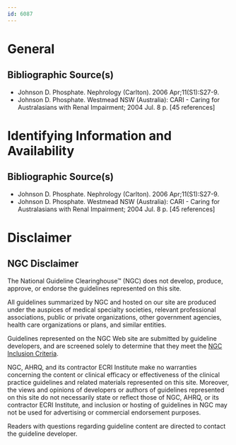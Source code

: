 ```yaml
---
id: 6087
---
```


# General

## Bibliographic Source(s)

- Johnson D. Phosphate. Nephrology (Carlton). 2006 Apr;11(S1):S27-9.
- Johnson D. Phosphate. Westmead NSW (Australia): CARI - Caring for Australasians with Renal Impairment; 2004 Jul. 8 p. [45 references]

# Identifying Information and Availability

## Bibliographic Source(s)

- Johnson D. Phosphate. Nephrology (Carlton). 2006 Apr;11(S1):S27-9.
- Johnson D. Phosphate. Westmead NSW (Australia): CARI - Caring for Australasians with Renal Impairment; 2004 Jul. 8 p. [45 references]

# Disclaimer

## NGC Disclaimer

The National Guideline Clearinghouse™ (NGC) does not develop, produce, approve, or endorse the guidelines represented on this site.

All guidelines summarized by NGC and hosted on our site are produced under the auspices of medical specialty societies, relevant professional associations, public or private organizations, other government agencies, health care organizations or plans, and similar entities.

Guidelines represented on the NGC Web site are submitted by guideline developers, and are screened solely to determine that they meet the [NGC Inclusion Criteria](/help-and-about/summaries/inclusion-criteria).

NGC, AHRQ, and its contractor ECRI Institute make no warranties concerning the content or clinical efficacy or effectiveness of the clinical practice guidelines and related materials represented on this site. Moreover, the views and opinions of developers or authors of guidelines represented on this site do not necessarily state or reflect those of NGC, AHRQ, or its contractor ECRI Institute, and inclusion or hosting of guidelines in NGC may not be used for advertising or commercial endorsement purposes.

Readers with questions regarding guideline content are directed to contact the guideline developer.

